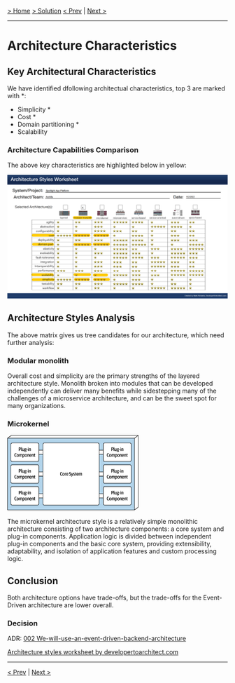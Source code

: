 [> Home](../README.md)  [> Solution](README.md)
[< Prev](2.1.ArchitecturePrinciples.md)  |  [Next >](2.3.Conceptual.md)

---

# Architecture Characteristics

## Key Architectural Characteristics

We have identified dfollowing architectual characteristics, top 3 are marked with *:

* Simplicity *
* Cost *
* Domain partitioning *
* Scalability

### Architecture Capabilities Comparison

The above key characteristics are highlighted below in yellow:

<img src="../assets/images/architecture-styles-worksheet-comparison.png" alt="Architecture styles worksheet" width="800">

## Architecture Styles Analysis

The above matrix gives us tree candidates for our architecture, which need further analysis:

### Modular monolith

Overall cost and simplicity are the primary strengths of the layered architecture style.
Monolith broken into modules that can be developed independently can deliver many benefits while sidestepping many of the challenges of a microservice architecture, and can be the sweet spot for many organizations.

### Microkernel

<img src="../assets/images/architecture-styles-microkernel.png" alt="Architecture style Microkernel" width="300">

The microkernel architecture style is a relatively simple monolithic architecture consisting of two architecture components: a core system and plug-in components. Application logic is divided between independent plug-in components and the basic core system, providing extensibility, adaptability, and isolation of application features and custom processing logic.

## Conclusion

Both architecture options have trade-offs, but the trade-offs for the Event-Driven architecture are lower overall.

### Decision

ADR: [002 We-will-use-an-event-driven-backend-architecture](../4.ADRs/002-We-will-use-an-event-driven-backend-architecture.md)

[Architecture styles worksheet by developertoarchitect.com](https://www.developertoarchitect.com/downloads/architecture-styles-worksheet.pdf)

---

[< Prev](2.1.ArchitecturePrinciples.md)  |  [Next >](2.3.Conceptual.md)

